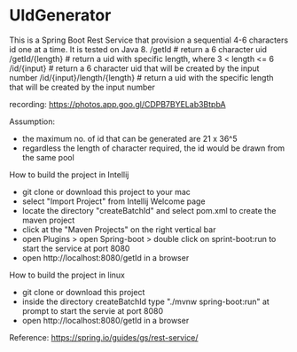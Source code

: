 # UIdGenerator

This is a Spring Boot Rest Service that provision a sequential 4-6 characters id one at a time. It is tested on Java 8.
/getId                       # return a 6 character uid
/getId/{length}              # return a uid with specific length, where  3 < length <= 6
/id/{input}                  # return a 6 character uid that will be created by the input number
/id/{input}/length/{length}  # return a uid with the specific length that will be created by the input number

recording: https://photos.app.goo.gl/CDPB7BYELab3BtpbA

Assumption: 
* the maximum no. of id that can be generated are 21 x 36^5
* regardless the length of character required, the id would be drawn from the same pool

How to build the project in Intellij
- git clone or download this project to your mac
- select "Import Project" from Intellij Welcome page
- locate the directory "createBatchId" and select pom.xml to create the maven project
- click at the "Maven Projects" on the right vertical bar
- open Plugins > open Spring-boot > double click on sprint-boot:run to start the service at port 8080
- open http://localhost:8080/getId in a browser

How to build the project in linux
- git clone or download this project
- inside the directory createBatchId type "./mvnw spring-boot:run" at prompt to start the servie at port 8080
- open http://localhost:8080/getId in a browser

Reference: 
https://spring.io/guides/gs/rest-service/


